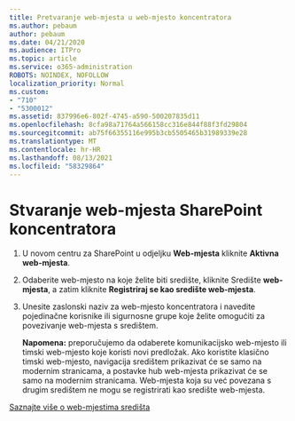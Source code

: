 ```yaml
---
title: Pretvaranje web-mjesta u web-mjesto koncentratora
ms.author: pebaum
author: pebaum
ms.date: 04/21/2020
ms.audience: ITPro
ms.topic: article
ms.service: o365-administration
ROBOTS: NOINDEX, NOFOLLOW
localization_priority: Normal
ms.custom:
- "710"
- "5300012"
ms.assetid: 837996e6-802f-4745-a590-500207835d11
ms.openlocfilehash: 8cfa98a71764a566158cc316e844f88f3fd29804
ms.sourcegitcommit: ab75f66355116e995b3cb5505465b31989339e28
ms.translationtype: MT
ms.contentlocale: hr-HR
ms.lasthandoff: 08/13/2021
ms.locfileid: "58329864"
---
```

# <a name="create-a-sharepoint-hub-site"></a>Stvaranje web-mjesta SharePoint koncentratora

1. U novom centru za SharePoint u odjeljku **Web-mjesta** kliknite **Aktivna web-mjesta**.

2. Odaberite web-mjesto na koje želite biti središte, kliknite Središte **web-mjesta**, a zatim kliknite **Registriraj se kao središte web-mjesta**.

3. Unesite zaslonski naziv za web-mjesto koncentratora i navedite pojedinačne korisnike ili sigurnosne grupe koje želite omogućiti za povezivanje web-mjesta s središtem.

    **Napomena:** preporučujemo da odaberete komunikacijsko web-mjesto ili timski web-mjesto koje koristi novi predložak. Ako koristite klasično timski web-mjesto, navigacija središtem prikazivat će se samo na modernim stranicama, a postavke hub web-mjesta prikazivat će se samo na modernim stranicama. Web-mjesta koja su već povezana s drugim središtem ne mogu se registrirati kao središte web-mjesta.
  
[Saznajte više o web-mjestima središta](https://go.microsoft.com/fwlink/?linkid=869149)
  